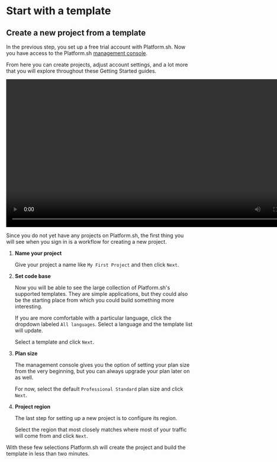# Start with a template

## Create a new project from a template

In the previous step, you set up a free trial account with Platform.sh. Now you have access to the Platform.sh [management console](/administration/web.md). 

From here you can create projects, adjust account settings, and a lot more that you will explore throughout these Getting Started guides.

<video width="800" controls autoplay loop>
  <source src="/videos/management-console/create-project-mc.mp4" type="video/mp4">
</video>

Since you do not yet have any projects on Platform.sh, the first thing you will see when you sign in is a workflow for creating a new project.

1. **Name your project**

   Give your project a name like `My First Project` and then click `Next`.

2. **Set code base**

   Now you will be able to see the large collection of Platform.sh's supported templates. They are simple applications, but they could also be the starting place from which you could build something more interesting.

   If you are more comfortable with a particular language, click the dropdown labeled `All languages`. Select a language and the template list will update.

   Select a template and click `Next`.

3. **Plan size**

   The management console gives you the option of setting your plan size from the very beginning, but you can always upgrade your plan later on as well.

   For now, select the default `Professional Standard` plan size and click `Next`.

4. **Project region**

   The last step for setting up a new project is to configure its region.

   Select the region that most closely matches where most of your traffic will come from and click `Next`.
      
With these few selections Platform.sh will create the project and build the template in less than two minutes.

<div id = "buttons"></div>

<script>
    var navNextText = "I have created a new project with a template";
    var navButtons = {type: "navigation", prev: getPathObj("prev"), next: getPathObj("next", navNextText), div: "buttons"};
    makeButton(navButtons);
</script>

